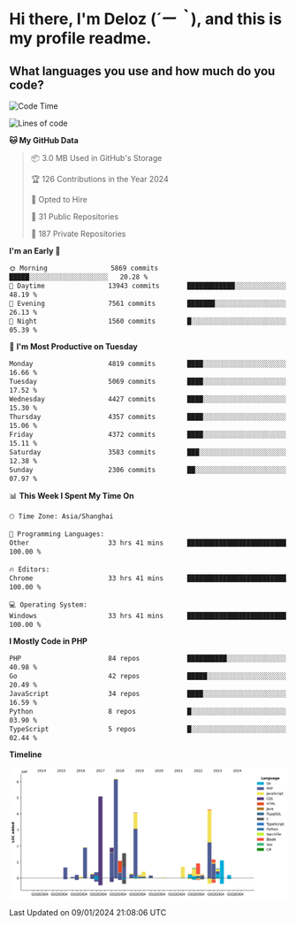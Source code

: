 # **Hi there, I'm Deloz (*´ー｀*), and this is my profile readme.**

## **What languages you use and how much do you code?**

<!--START_SECTION:waka-->
![Code Time](http://img.shields.io/badge/Code%20Time-3%2C143%20hrs%2034%20mins-blue)

![Lines of code](https://img.shields.io/badge/From%20Hello%20World%20I%27ve%20Written-34.4%20million%20lines%20of%20code-blue)

**🐱 My GitHub Data** 

> 📦 3.0 MB Used in GitHub's Storage 
 > 
> 🏆 126 Contributions in the Year 2024
 > 
> 💼 Opted to Hire
 > 
> 📜 31 Public Repositories 
 > 
> 🔑 187 Private Repositories 
 > 
**I'm an Early 🐤** 

```text
🌞 Morning                5869 commits        █████░░░░░░░░░░░░░░░░░░░░   20.28 % 
🌆 Daytime                13943 commits       ████████████░░░░░░░░░░░░░   48.19 % 
🌃 Evening                7561 commits        ███████░░░░░░░░░░░░░░░░░░   26.13 % 
🌙 Night                  1560 commits        █░░░░░░░░░░░░░░░░░░░░░░░░   05.39 % 
```
📅 **I'm Most Productive on Tuesday** 

```text
Monday                   4819 commits        ████░░░░░░░░░░░░░░░░░░░░░   16.66 % 
Tuesday                  5069 commits        ████░░░░░░░░░░░░░░░░░░░░░   17.52 % 
Wednesday                4427 commits        ████░░░░░░░░░░░░░░░░░░░░░   15.30 % 
Thursday                 4357 commits        ████░░░░░░░░░░░░░░░░░░░░░   15.06 % 
Friday                   4372 commits        ████░░░░░░░░░░░░░░░░░░░░░   15.11 % 
Saturday                 3583 commits        ███░░░░░░░░░░░░░░░░░░░░░░   12.38 % 
Sunday                   2306 commits        ██░░░░░░░░░░░░░░░░░░░░░░░   07.97 % 
```


📊 **This Week I Spent My Time On** 

```text
🕑︎ Time Zone: Asia/Shanghai

💬 Programming Languages: 
Other                    33 hrs 41 mins      █████████████████████████   100.00 % 

🔥 Editors: 
Chrome                   33 hrs 41 mins      █████████████████████████   100.00 % 

💻 Operating System: 
Windows                  33 hrs 41 mins      █████████████████████████   100.00 % 
```

**I Mostly Code in PHP** 

```text
PHP                      84 repos            ██████████░░░░░░░░░░░░░░░   40.98 % 
Go                       42 repos            █████░░░░░░░░░░░░░░░░░░░░   20.49 % 
JavaScript               34 repos            ████░░░░░░░░░░░░░░░░░░░░░   16.59 % 
Python                   8 repos             █░░░░░░░░░░░░░░░░░░░░░░░░   03.90 % 
TypeScript               5 repos             █░░░░░░░░░░░░░░░░░░░░░░░░   02.44 % 
```



**Timeline**

![Lines of Code chart](https://raw.githubusercontent.com/deloz/deloz/main/assets/bar_graph.png)


 Last Updated on 09/01/2024 21:08:06 UTC
<!--END_SECTION:waka-->
